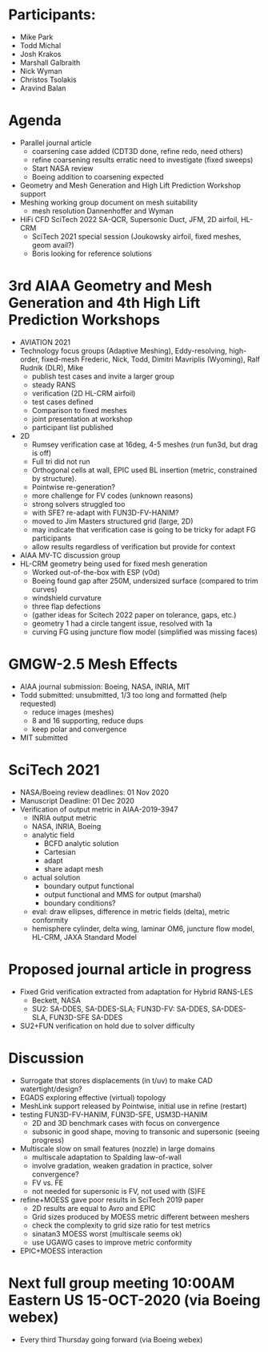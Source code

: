 
# Participants:
- Mike Park
- Todd Michal
- Josh Krakos
- Marshall Galbraith
- Nick Wyman
- Christos Tsolakis
- Aravind Balan

# Agenda
- Parallel journal article
  - coarsening case added (CDT3D done, refine redo, need others)
  - refine coarsening results erratic need to investigate (fixed sweeps)
  - Start NASA review
  - Boeing addition to coarsening expected
- Geometry and Mesh Generation and High Lift Prediction Workshop support
- Meshing working group document on mesh suitability
  - mesh resolution Dannenhoffer and Wyman 
- HiFi CFD SciTech 2022 SA-QCR, Supersonic Duct, JFM, 2D airfoil, HL-CRM
  - SciTech 2021 special session (Joukowsky airfoil, fixed meshes, geom avail?)
  - Boris looking for reference solutions

# 3rd AIAA Geometry and Mesh Generation and 4th High Lift Prediction Workshops
  - AVIATION 2021 
  - Technology focus groups (Adaptive Meshing), Eddy-resolving, high-order, fixed-mesh
    Frederic, Nick, Todd, Dimitri Mavriplis (Wyoming), Ralf Rudnik (DLR), Mike
    - publish test cases and invite a larger group
    - steady RANS
    - verification (2D HL-CRM airfoil)
    - test cases defined
    - Comparison to fixed meshes
    - joint presentation at workshop
    - participant list published
  - 2D
    - Rumsey verification case at 16deg, 4-5 meshes (run fun3d, but drag is off)
    - Full tri did not run
    - Orthogonal cells at wall, EPIC used BL insertion (metric, constrained by structure).
    - Pointwise re-generation?
    - more challenge for FV codes (unknown reasons)
    - strong solvers struggled too
    - with SFE? re-adapt with FUN3D-FV-HANIM?
    - moved to Jim Masters structured grid (large, 2D)
    - may indicate that verification case is going to be tricky for adapt FG participants
    - allow results regardless of verification but provide for context
  - AIAA MV-TC discussion group
  - HL-CRM geometry being used for fixed mesh generation
    - Worked out-of-the-box with ESP (v0d)
    - Boeing found gap after 250M, undersized surface (compared to trim curves)
    - windshield curvature
    - three flap defections
    - (gather ideas for Scitech 2022 paper on tolerance, gaps, etc.)
    - geometry 1 had a circle tangent issue, resolved with 1a
    - curving FG using juncture flow model (simplified was missing faces)

# GMGW-2.5 Mesh Effects
   - AIAA journal submission: Boeing, NASA, INRIA, MIT
   - Todd submitted: unsubmitted, 1/3 too long and formatted (help requested)
     - reduce images (meshes)
     - 8 and 16 supporting, reduce dups
     - keep polar and convergence
   - MIT submitted

# SciTech 2021
- NASA/Boeing review deadlines: 01 Nov 2020
- Manuscript Deadline: 01 Dec 2020
- Verification of output metric in AIAA-2019-3947
  - INRIA output metric
  - NASA, INRIA, Boeing
  - analytic field
    - BCFD analytic solution
    - Cartesian
    - adapt
    - share adapt mesh
  - actual solution
    - boundary output functional
    - output functional and MMS for output (marshal)
    - boundary conditions?
  - eval: draw ellipses, difference in metric fields (delta), metric conformity
  - hemisphere cylinder, delta wing, laminar OM6, juncture flow model, HL-CRM, JAXA Standard Model

# Proposed journal article in progress
- Fixed Grid verification extracted from adaptation for Hybrid RANS-LES
  - Beckett, NASA
  - SU2: SA-DDES, SA-DDES-SLA; FUN3D-FV: SA-DDES, SA-DDES-SLA, FUN3D-SFE SA-DDES
- SU2+FUN verification on hold due to solver difficulty

# Discussion
- Surrogate that stores displacements (in t/uv) to make CAD watertight/design?
- EGADS exploring effective (virtual) topology
- MeshLink support released by Pointwise, initial use in refine (restart)
- testing FUN3D-FV-HANIM, FUN3D-SFE, USM3D-HANIM
  - 2D and 3D benchmark cases with focus on convergence
  - subsonic in good shape, moving to transonic and supersonic (seeing progress)
- Multiscale slow on small features (nozzle) in large domains
  - multiscale adaptation to Spalding law-of-wall
  - involve gradation, weaken gradation in practice, solver convergence? 
  - FV vs. FE 
  - not needed for supersonic is FV, not used with (S)FE  
- refine+MOESS gave poor results in SciTech 2019 paper
  - 2D results are equal to Avro and EPIC
  - Grid sizes produced by MOESS metric different between meshers
  - check the complexity to grid size ratio for test metrics
  - sinatan3 MOESS worst (multiscale seems ok)
  - use UGAWG cases to improve metric conformity
- EPIC+MOESS interaction

# Next full group meeting 10:00AM Eastern US 15-OCT-2020 (via Boeing webex)
- Every third Thursday going forward (via Boeing webex)

